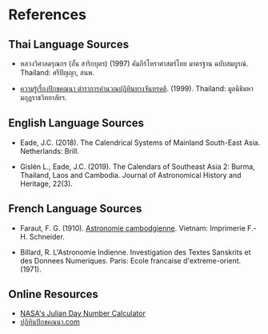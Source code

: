 # References

## Thai Language Sources

* หลวงวิศาลดรุณกร (อั้น สาริกบุตร) (1997) คัมภีร์โหราศาสตร์ไทย มาตรฐาน ฉบับสมบูรณ์. Thailand: ศรีปัญญา, สนพ.

* [ความรู้เรื่องปักขคณนา ตําราการคํานวณปฏิทินทางจันทรคติ](https://archive.org/details/unset0000unse_d6m6). (1999). Thailand: มูลนิธิมหามกุฏราชวิทยาลัยฯ.

## English Language Sources

* Eade, J.C. (2018). The Calendrical Systems of Mainland South-East Asia. Netherlands: Brill.

* Gislén L., Eade, J.C. (2019). The Calendars of Southeast Asia 2: Burma, Thailand, Laos and Cambodia. Journal of Astronomical History and Heritage, 22(3).

## French Language Sources

* Faraut, F. G. (1910). [Astronomie cambodgienne](https://archive.org/details/farraut0astonomiecambodgienne). Vietnam: Imprimerie F.-H. Schneider.

* Billard, R. L'Astronomie Indienne. Investigation des Textes Sanskrits et des Donnees Numeriques. Paris: Ecole francaise d'extreme-orient. (1971).

## Online Resources

* [NASA's Julian Day Number Calculator](https://core2.gsfc.nasa.gov/time/julian.html)
* [ปฏิทินปักขคณนา.com](https://xn--12ccg5bxauoekd6vraqb.com/) 